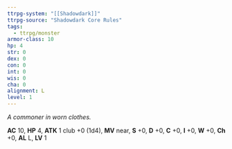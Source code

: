 ```yaml
---
ttrpg-system: "[[Shadowdark]]"
ttrpg-source: "Shadowdark Core Rules"
tags:
  - ttrpg/monster
armor-class: 10
hp: 4
str: 0
dex: 0
con: 0
int: 0
wis: 0
cha: 0
alignment: L
level: 1
---
```


_A commoner in worn clothes._

**AC** 10, **HP** 4, **ATK** 1 club +0 (1d4), **MV** near, **S** +0, **D** +0, **C** +0, **I** +0, **W** +0, **Ch** +0, **AL** L, **LV** 1


